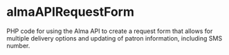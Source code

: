 # almaAPIRequestForm
PHP code for using the Alma API to create a request form that allows for multiple delivery options and updating of patron information, including SMS number.
